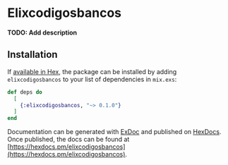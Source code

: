 # Elixcodigosbancos

**TODO: Add description**

## Installation

If [available in Hex](https://hex.pm/docs/publish), the package can be installed
by adding `elixcodigosbancos` to your list of dependencies in `mix.exs`:

```elixir
def deps do
  [
    {:elixcodigosbancos, "~> 0.1.0"}
  ]
end
```

Documentation can be generated with [ExDoc](https://github.com/elixir-lang/ex_doc)
and published on [HexDocs](https://hexdocs.pm). Once published, the docs can
be found at [https://hexdocs.pm/elixcodigosbancos](https://hexdocs.pm/elixcodigosbancos).

